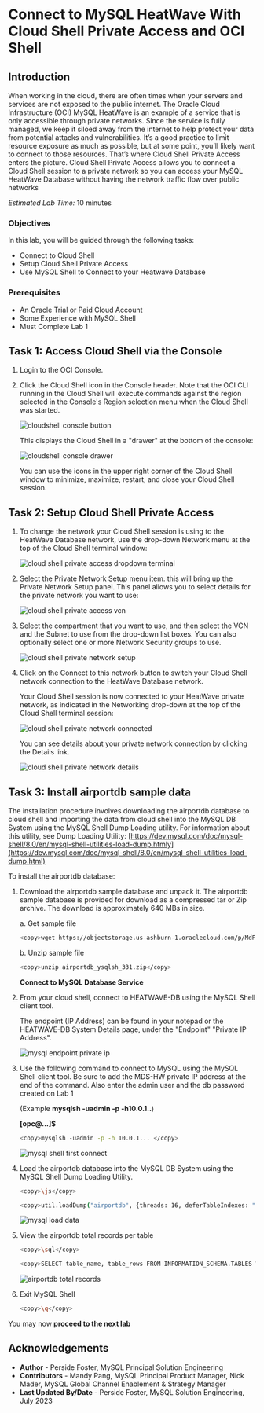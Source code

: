 # Connect to MySQL HeatWave With Cloud Shell Private Access and OCI Shell

## Introduction

When working in the cloud, there are often times when your servers and services are not exposed to the public internet. The Oracle Cloud Infrastructure (OCI) MySQL HeatWave is an example of a service that is only accessible through private networks. Since the service is fully managed, we keep it siloed away from the internet to help protect your data from potential attacks and vulnerabilities. It’s a good practice to limit resource exposure as much as possible, but at some point, you’ll likely want to connect to those resources. That’s where Cloud Shell Private Access enters the picture. Cloud Shell Private Access allows you to connect a Cloud Shell session to a private network so you can access  your MySQL HeatWave Database without having the network traffic flow over public networks

_Estimated Lab Time:_ 10 minutes

### Objectives

In this lab, you will be guided through the following tasks:

- Connect to Cloud Shell
- Setup Cloud Shell Private Access
- Use MySQL Shell to Connect to your Heatwave Database

### Prerequisites

- An Oracle Trial or Paid Cloud Account
- Some Experience with MySQL Shell
- Must Complete Lab 1

## Task 1: Access Cloud Shell via the Console

1. Login to the OCI Console.
2. Click the Cloud Shell icon in the Console header. Note that the OCI CLI running in the Cloud Shell will execute commands against the region selected in the Console's Region selection menu when the Cloud Shell was started.

    ![cloudshell console button](./images/cloudshell-console-button.png "cloudshell console button")

    This displays the Cloud Shell in a "drawer" at the bottom of the console:

    ![cloudshell console drawer](./images/cloudshell-console-drawer.png "cloudshell console drawer")

    You can use the icons in the upper right corner of the Cloud Shell window to minimize, maximize, restart, and close your Cloud Shell session.

## Task 2: Setup Cloud Shell Private Access

1. To change the network your Cloud Shell session is using to the HeatWave Database network, use the drop-down Network menu at the top of the Cloud Shell terminal window:

    ![cloud shell private access dropdown terminal](./images/cloud_shell_private_access_dropdown_terminal.png "cloud shell private access dropdown terminal")

2. Select the Private Network Setup menu item. this will bring up the Private Network Setup panel. This panel allows you to select details for the private network you want to use:

    ![cloud shell private access vcn](./images/cloud_shell_private_access_dropdown_vcn.png "cloud shell private access vcn")

3. Select the compartment that you want to use, and then select the VCN and the Subnet to use from the drop-down list boxes. You can also optionally select one or more Network Security groups to use.

    ![cloud shell private network setup](./images/cloud_shell_private_network_setup.png "cloud shell private network setup")

4. Click on the Connect to this network button to switch your Cloud Shell network connection to the HeatWave Database network.

    Your Cloud Shell session is now connected to your HeatWave private network, as indicated in the Networking drop-down at the top of the Cloud Shell terminal session:

    ![cloud shell private network connected](./images/cloud_shell_private_network_connected.png "cloud shell private network connected")

    You can see details about your private network connection by clicking the Details link.

    ![cloud shell private network details](./images/cloud_shell_private_network_details.png "cloud shell private network details")

## Task 3: Install airportdb sample data

The installation procedure involves downloading the airportdb database to cloud shell and importing the data from cloud shell into the MySQL DB System using the MySQL Shell Dump Loading utility. For information about this utility, see Dump Loading Utility: [https://dev.mysql.com/doc/mysql-shell/8.0/en/mysql-shell-utilities-load-dump.htmly](https://dev.mysql.com/doc/mysql-shell/8.0/en/mysql-shell-utilities-load-dump.html)

 To install the airportdb database:

1. Download the airportdb sample database and unpack it. The airportdb sample database is provided for download as a compressed tar or Zip archive. The download is approximately 640 MBs in size.



    a. Get sample file

    ```bash
    <copy>wget https://objectstorage.us-ashburn-1.oraclecloud.com/p/MdFkX2s2_x9Miktl08UoorNTIyE-bIULjDXcbYuU1ukSfw1g48AEUkmH0-UcN5bQ/n/idazzjlcjqzj/b/irportdb-bucket-20230123-2124/o/airportdb_ysqlsh_331.zip</copy>
    ```
  
    b. Unzip sample file

    ```bash
    <copy>unzip airportdb_ysqlsh_331.zip</copy>
    ```

   **Connect to MySQL Database Service**

2. From your cloud shell, connect to HEATWAVE-DB  using the MySQL Shell client tool.

   The endpoint (IP Address) can be found in your notepad or  the HEATWAVE-DB  System Details page, under the "Endpoint" "Private IP Address". 

    ![mysql endpoint private ip](./images/mysql-endpoint-private-ip.png "mysql endpoint private ip")

3. Use the following command to connect to MySQL using the MySQL Shell client tool. Be sure to add the MDS-HW private IP address at the end of the command. Also enter the admin user and the db password created on Lab 1

    (Example  **mysqlsh -uadmin -p -h10.0.1..**)

    **[opc@...]$**

    ```bash
    <copy>mysqlsh -uadmin -p -h 10.0.1... </copy>
    ```

    ![mysql shell first connect](./images/mysql-shell-first-connect.png "mysql shell first connect ")

4. Load the airportdb database into the MySQL DB System using the MySQL Shell Dump Loading Utility.

    ```bash
    <copy>\js</copy>
    ```

    ```bash
    <copy>util.loadDump("airportdb", {threads: 16, deferTableIndexes: "all", ignoreVersion: true, loadIndexes:false})</copy>
    ```

    ![mysql load data](./images/mysql-load-data.png "mysql load data ")

5. View  the airportdb total records per table

    ```bash
    <copy>\sql</copy>
    ```

    ```bash
    <copy>SELECT table_name, table_rows FROM INFORMATION_SCHEMA.TABLES WHERE TABLE_SCHEMA = 'airportdb';</copy>
    ```

    ![airportdb total records](./images/airportdb-list.png "airportdb total records") 

6. Exit MySQL Shell

      ```bash
      <copy>\q</copy>
      ```

You may now **proceed to the next lab**

## Acknowledgements

- **Author** - Perside Foster, MySQL Principal Solution Engineering
- **Contributors** - Mandy Pang, MySQL Principal Product Manager,  Nick Mader, MySQL Global Channel Enablement & Strategy Manager
- **Last Updated By/Date** - Perside Foster, MySQL Solution Engineering, July 2023